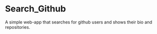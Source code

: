 # Search_Github
A simple web-app that searches for github users and shows their bio and repositories.
